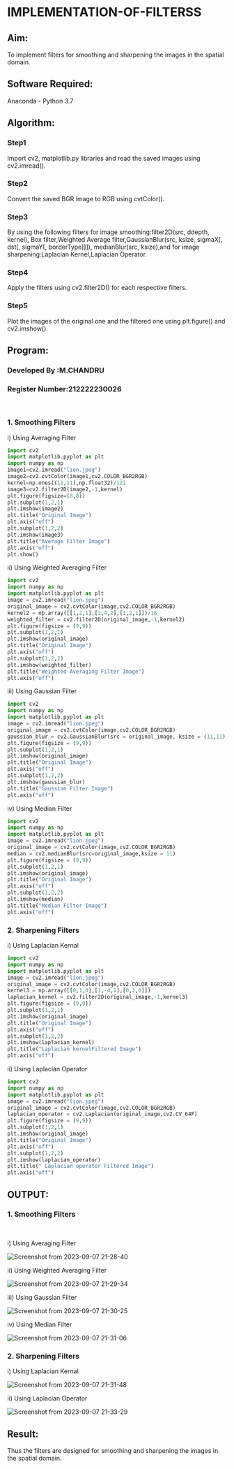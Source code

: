 # IMPLEMENTATION-OF-FILTERSS
## Aim:
To implement filters for smoothing and sharpening the images in the spatial domain.

## Software Required:
Anaconda - Python 3.7

## Algorithm:
### Step1
Import cv2, matplotlib.py libraries and read the saved images using cv2.imread().

### Step2
Convert the saved BGR image to RGB using cvtColor().
### Step3
By using the following filters for image smoothing:filter2D(src, ddepth, kernel), Box filter,Weighted Average filter,GaussianBlur(src, ksize, sigmaX[, dst[, sigmaY[, borderType]]]), medianBlur(src, ksize),and for image sharpening:Laplacian Kernel,Laplacian Operator.
### Step4
Apply the filters using cv2.filter2D() for each respective filters.

### Step5
Plot the images of the original one and the filtered one using plt.figure() and cv2.imshow().


## Program:
### Developed By   :M.CHANDRU
### Register Number:212222230026
</br>

### 1. Smoothing Filters

i) Using Averaging Filter
```Python
import cv2
import matplotlib.pyplot as plt
import numpy as np
image1=cv2.imread("lion.jpeg")
image2=cv2.cvtColor(image1,cv2.COLOR_BGR2RGB)
kernel=np.ones((11,11),np.float32)/121
image3=cv2.filter2D(image2,-1,kernel)
plt.figure(figsize=(8,8))
plt.subplot(1,2,1)
plt.imshow(image2)
plt.title("Original Image")
plt.axis("off")
plt.subplot(1,2,2)
plt.imshow(image3)
plt.title("Average Filter Image")
plt.axis("off")
plt.show()

```
ii) Using Weighted Averaging Filter
```Python
import cv2
import numpy as np
import matplotlib.pyplot as plt
image = cv2.imread("lion.jpeg")
original_image = cv2.cvtColor(image,cv2.COLOR_BGR2RGB)
kernel2 = np.array([[1,2,1],[2,4,2],[1,2,1]])/16
weighted_filter = cv2.filter2D(original_image,-1,kernel2)
plt.figure(figsize = (9,9))
plt.subplot(1,2,1)
plt.imshow(original_image)
plt.title("Original Image")
plt.axis("off")
plt.subplot(1,2,2)
plt.imshow(weighted_filter)
plt.title("Weighted Averaging Filter Image")
plt.axis("off")

```
iii) Using Gaussian Filter
```Python
import cv2
import numpy as np
import matplotlib.pyplot as plt
image = cv2.imread("lion.jpeg")
original_image = cv2.cvtColor(image,cv2.COLOR_BGR2RGB)
gaussian_blur = cv2.GaussianBlur(src = original_image, ksize = (11,11), sigmaX=0, sigmaY=0)
plt.figure(figsize = (9,9))
plt.subplot(1,2,1)
plt.imshow(original_image)
plt.title("Original Image")
plt.axis("off")
plt.subplot(1,2,2)
plt.imshow(gaussian_blur)
plt.title("Gaussian Filter Image")
plt.axis("off")
```

iv) Using Median Filter
```Python
import cv2
import numpy as np
import matplotlib.pyplot as plt
image = cv2.imread("lion.jpeg")
original_image = cv2.cvtColor(image,cv2.COLOR_BGR2RGB)
median = cv2.medianBlur(src=original_image,ksize = 11)
plt.figure(figsize = (9,9))
plt.subplot(1,2,1)
plt.imshow(original_image)
plt.title("Original Image")
plt.axis("off")
plt.subplot(1,2,2)
plt.imshow(median)
plt.title("Median Filter Image")
plt.axis("off")
```

### 2. Sharpening Filters
i) Using Laplacian Kernal
```Python
import cv2
import numpy as np
import matplotlib.pyplot as plt
image = cv2.imread("lion.jpeg")
original_image = cv2.cvtColor(image,cv2.COLOR_BGR2RGB)
kernel3 = np.array([[0,1,0],[1,-4,1],[0,1,0]])
laplacian_kernel = cv2.filter2D(original_image,-1,kernel3)
plt.figure(figsize = (9,9))
plt.subplot(1,2,1)
plt.imshow(original_image)
plt.title("Original Image")
plt.axis("off")
plt.subplot(1,2,2)
plt.imshow(laplacian_kernel)
plt.title("Laplacian kernelFiltered Image")
plt.axis("off")
```
ii) Using Laplacian Operator
```Python
import cv2
import numpy as np
import matplotlib.pyplot as plt
image = cv2.imread("lion.jpeg")
original_image = cv2.cvtColor(image,cv2.COLOR_BGR2RGB)
laplacian_operator = cv2.Laplacian(original_image,cv2.CV_64F)
plt.figure(figsize = (9,9))
plt.subplot(1,2,1)
plt.imshow(original_image)
plt.title("Original Image")
plt.axis("off")
plt.subplot(1,2,2)
plt.imshow(laplacian_operator)
plt.title(" Laplacian operator Filtered Image")
plt.axis("off")
```

## OUTPUT:
### 1. Smoothing Filters
</br>

i) Using Averaging Filter

![Screenshot from 2023-09-07 21-28-40](https://github.com/chandrumathiyazhagan/IMPLEMENTATION-OF-FILTERSS/assets/119393023/254268c4-2e41-408c-92dd-57feda528e64)

ii) Using Weighted Averaging Filter

![Screenshot from 2023-09-07 21-29-34](https://github.com/chandrumathiyazhagan/IMPLEMENTATION-OF-FILTERSS/assets/119393023/73d8ee5b-f7c9-4b3c-a719-861a320c55df)

iii) Using Gaussian Filter

![Screenshot from 2023-09-07 21-30-25](https://github.com/chandrumathiyazhagan/IMPLEMENTATION-OF-FILTERSS/assets/119393023/525c9deb-105d-49fd-9efa-10459b1a6045)


iv) Using Median Filter

![Screenshot from 2023-09-07 21-31-06](https://github.com/chandrumathiyazhagan/IMPLEMENTATION-OF-FILTERSS/assets/119393023/f05cbb2a-63f3-4367-b5d0-fbc49925cb7e)


### 2. Sharpening Filters

i) Using Laplacian Kernal

![Screenshot from 2023-09-07 21-31-48](https://github.com/chandrumathiyazhagan/IMPLEMENTATION-OF-FILTERSS/assets/119393023/8513c053-96ae-4683-9565-e1cfaede3450)

ii) Using Laplacian Operator

![Screenshot from 2023-09-07 21-33-29](https://github.com/chandrumathiyazhagan/IMPLEMENTATION-OF-FILTERSS/assets/119393023/3c0221a9-5f01-4203-a5c1-6a024164385b)

## Result:
Thus the filters are designed for smoothing and sharpening the images in the spatial domain.
